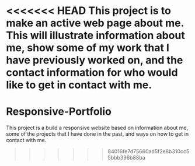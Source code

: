 <<<<<<< HEAD
This project is to make an active web page about me. This will illustrate information about me, show some of my work that I have previously worked on, and the contact information for who would like to get in contact with me.
=======
# Responsive-Portfolio
This project is a build a responsive website based on information about me, some of the projects that I have done in the past, and ways on how to get in contact with me.
>>>>>>> 84016fe7d75660ad5f2e8b310cc55bbb396b88ba
